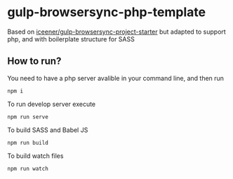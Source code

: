 # gulp-browsersync-php-template
Based on [iceener/gulp-browsersync-project-starter](https://github.com/iceener/gulp-browsersync-project-starter) but adapted to support php, and with boilerplate structure for SASS

## How to run?
You need to have a php server avalible in your command line, and then run
```
npm i
```

To run develop server execute
```
npm run serve
```

To build SASS and Babel JS
```
npm run build
```

To build watch files
```
npm run watch
```